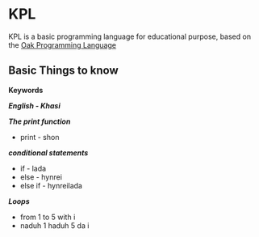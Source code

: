# KPL
KPL is a basic programming language for educational purpose, based on the [Oak Programming Language](https://github.com/clementmihailescu/Oak-Programming-Language)

## Basic Things to know
**Keywords**

_**English - Khasi**_

_**The print function**_

* print - shon

_**conditional statements**_

* if - lada
* else - hynrei
* else if - hynreilada

_**Loops**_

* from 1 to 5 with i
* naduh 1 haduh 5 da i
